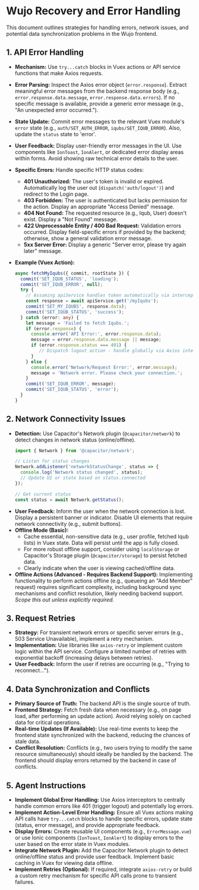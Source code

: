 # Wujo Recovery and Error Handling

This document outlines strategies for handling errors, network issues, and potential data synchronization problems in the Wujo frontend.

## 1. API Error Handling

*   **Mechanism:** Use `try...catch` blocks in Vuex actions or API service functions that make Axios requests.
*   **Error Parsing:** Inspect the Axios error object (`error.response`). Extract meaningful error messages from the backend response body (e.g., `error.response.data.message`, `error.response.data.errors`). If no specific message is available, provide a generic error message (e.g., "An unexpected error occurred.").
*   **State Update:** Commit error messages to the relevant Vuex module's `error` state (e.g., `auth/SET_AUTH_ERROR`, `iqubs/SET_IQUB_ERROR`). Also, update the `status` state to 'error'.
*   **User Feedback:** Display user-friendly error messages in the UI. Use components like `IonToast`, `IonAlert`, or dedicated error display areas within forms. Avoid showing raw technical error details to the user.
*   **Specific Errors:** Handle specific HTTP status codes:
    *   **401 Unauthorized:** The user's token is invalid or expired. Automatically log the user out (`dispatch('auth/logout')`) and redirect to the Login page.
    *   **403 Forbidden:** The user is authenticated but lacks permission for the action. Display an appropriate "Access Denied" message.
    *   **404 Not Found:** The requested resource (e.g., Iqub, User) doesn't exist. Display a "Not Found" message.
    *   **422 Unprocessable Entity / 400 Bad Request:** Validation errors occurred. Display field-specific errors if provided by the backend; otherwise, show a general validation error message.
    *   **5xx Server Error:** Display a generic "Server error, please try again later" message.

*   **Example (Vuex Action):**
    ```typescript
    async fetchMyIqubs({ commit, rootState }) {
      commit('SET_IQUB_STATUS', 'loading');
      commit('SET_IQUB_ERROR', null);
      try {
        // Assuming apiService handles token automatically via interceptor
        const response = await apiService.get('/myIqubs');
        commit('SET_MY_IQUBS', response.data);
        commit('SET_IQUB_STATUS', 'success');
      } catch (error: any) {
        let message = 'Failed to fetch Iqubs.';
        if (error.response) {
          console.error('API Error:', error.response.data);
          message = error.response.data.message || message;
          if (error.response.status === 401) {
             // Dispatch logout action - handle globally via Axios interceptor preferable
          }
        } else {
          console.error('Network/Request Error:', error.message);
          message = 'Network error. Please check your connection.';
        }
        commit('SET_IQUB_ERROR', message);
        commit('SET_IQUB_STATUS', 'error');
      }
    }
    ```

## 2. Network Connectivity Issues

*   **Detection:** Use Capacitor's Network plugin (`@capacitor/network`) to detect changes in network status (online/offline).
    ```typescript
    import { Network } from '@capacitor/network';

    // Listen for status changes
    Network.addListener('networkStatusChange', status => {
      console.log('Network status changed', status);
      // Update UI or state based on status.connected
    });

    // Get current status
    const status = await Network.getStatus();
    ```
*   **User Feedback:** Inform the user when the network connection is lost. Display a persistent banner or indicator. Disable UI elements that require network connectivity (e.g., submit buttons).
*   **Offline Mode (Basic):**
    *   Cache essential, non-sensitive data (e.g., user profile, fetched Iqub lists) in Vuex state. Data will persist until the app is fully closed.
    *   For more robust offline support, consider using `localStorage` or Capacitor's Storage plugin (`@capacitor/storage`) to persist fetched data.
    *   Clearly indicate when the user is viewing cached/offline data.
*   **Offline Actions (Advanced - Requires Backend Support):** Implementing functionality to perform actions offline (e.g., queueing an "Add Member" request) requires significant complexity, including background sync mechanisms and conflict resolution, likely needing backend support. *Scope this out unless explicitly required.*

## 3. Request Retries

*   **Strategy:** For transient network errors or specific server errors (e.g., 503 Service Unavailable), implement a retry mechanism.
*   **Implementation:** Use libraries like `axios-retry` or implement custom logic within the API service. Configure a limited number of retries with exponential backoff (increasing delays between retries).
*   **User Feedback:** Inform the user if retries are occurring (e.g., "Trying to reconnect...").

## 4. Data Synchronization and Conflicts

*   **Primary Source of Truth:** The backend API is the single source of truth.
*   **Frontend Strategy:** Fetch fresh data when necessary (e.g., on page load, after performing an update action). Avoid relying solely on cached data for critical operations.
*   **Real-time Updates (If Available):** Use real-time events to keep the frontend state synchronized with the backend, reducing the chances of stale data.
*   **Conflict Resolution:** Conflicts (e.g., two users trying to modify the same resource simultaneously) should ideally be handled by the backend. The frontend should display errors returned by the backend in case of conflicts.

## 5. Agent Instructions

*   **Implement Global Error Handling:** Use Axios interceptors to centrally handle common errors like 401 (trigger logout) and potentially log errors.
*   **Implement Action-Level Error Handling:** Ensure all Vuex actions making API calls have `try...catch` blocks to handle specific errors, update state (status, error message), and provide appropriate feedback.
*   **Display Errors:** Create reusable UI components (e.g., `ErrorMessage.vue`) or use Ionic components (`IonToast`, `IonAlert`) to display errors to the user based on the error state in Vuex modules.
*   **Integrate Network Plugin:** Add the Capacitor Network plugin to detect online/offline status and provide user feedback. Implement basic caching in Vuex for viewing data offline.
*   **Implement Retries (Optional):** If required, integrate `axios-retry` or build a custom retry mechanism for specific API calls prone to transient failures.
